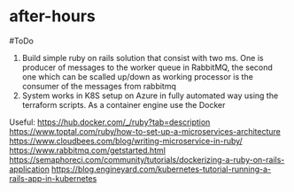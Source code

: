 # after-hours
#ToDo
1) Build simple ruby on rails solution that consist with two ms. One is producer of messages to the worker queue in RabbitMQ, the second one which can be scalled up/down as working processor is the consumer of the messages from rabbitmq
2) System works in K8S setup on Azure in fully automated way using the terraform scripts. As a container engine use the Docker

Useful:
https://hub.docker.com/_/ruby?tab=description
https://www.toptal.com/ruby/how-to-set-up-a-microservices-architecture
https://www.cloudbees.com/blog/writing-microservice-in-ruby/
https://www.rabbitmq.com/getstarted.html
https://semaphoreci.com/community/tutorials/dockerizing-a-ruby-on-rails-application
https://blog.engineyard.com/kubernetes-tutorial-running-a-rails-app-in-kubernetes
